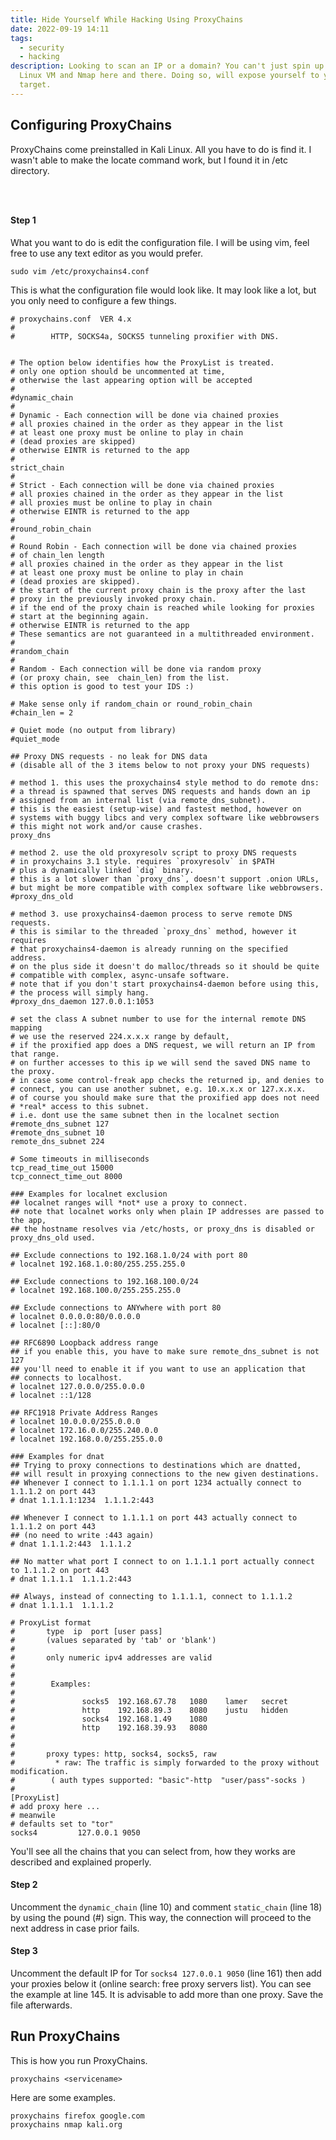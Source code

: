```yaml
---
title: Hide Yourself While Hacking Using ProxyChains
date: 2022-09-19 14:11
tags:
  - security
  - hacking
description: Looking to scan an IP or a domain? You can't just spin up a Kali
  Linux VM and Nmap here and there. Doing so, will expose yourself to your
  target.
---
```

## Configuring ProxyChains

ProxyChains come preinstalled in Kali Linux. All you have to do is find it. I wasn't able to make the locate command work, but I found it in /etc directory.

###  ﻿

#### Step 1

What you want to do is edit the configuration file. I will be using vim, feel free to use any text editor as you would prefer.

```shell
sudo vim /etc/proxychains4.conf
```

This is what the configuration file would look like. It may look like a lot, but you only need to configure a few things.

```shell
# proxychains.conf  VER 4.x
#
#        HTTP, SOCKS4a, SOCKS5 tunneling proxifier with DNS.


# The option below identifies how the ProxyList is treated.
# only one option should be uncommented at time,
# otherwise the last appearing option will be accepted
#
#dynamic_chain
#
# Dynamic - Each connection will be done via chained proxies
# all proxies chained in the order as they appear in the list
# at least one proxy must be online to play in chain
# (dead proxies are skipped)
# otherwise EINTR is returned to the app
#
strict_chain
#
# Strict - Each connection will be done via chained proxies
# all proxies chained in the order as they appear in the list
# all proxies must be online to play in chain
# otherwise EINTR is returned to the app
#
#round_robin_chain
#
# Round Robin - Each connection will be done via chained proxies
# of chain_len length
# all proxies chained in the order as they appear in the list
# at least one proxy must be online to play in chain
# (dead proxies are skipped).
# the start of the current proxy chain is the proxy after the last
# proxy in the previously invoked proxy chain.
# if the end of the proxy chain is reached while looking for proxies
# start at the beginning again.
# otherwise EINTR is returned to the app
# These semantics are not guaranteed in a multithreaded environment.
#
#random_chain
#
# Random - Each connection will be done via random proxy
# (or proxy chain, see  chain_len) from the list.
# this option is good to test your IDS :)

# Make sense only if random_chain or round_robin_chain
#chain_len = 2

# Quiet mode (no output from library)
#quiet_mode

## Proxy DNS requests - no leak for DNS data
# (disable all of the 3 items below to not proxy your DNS requests)

# method 1. this uses the proxychains4 style method to do remote dns:
# a thread is spawned that serves DNS requests and hands down an ip
# assigned from an internal list (via remote_dns_subnet).
# this is the easiest (setup-wise) and fastest method, however on
# systems with buggy libcs and very complex software like webbrowsers
# this might not work and/or cause crashes.
proxy_dns

# method 2. use the old proxyresolv script to proxy DNS requests
# in proxychains 3.1 style. requires `proxyresolv` in $PATH
# plus a dynamically linked `dig` binary.
# this is a lot slower than `proxy_dns`, doesn't support .onion URLs,
# but might be more compatible with complex software like webbrowsers.
#proxy_dns_old

# method 3. use proxychains4-daemon process to serve remote DNS requests.
# this is similar to the threaded `proxy_dns` method, however it requires
# that proxychains4-daemon is already running on the specified address.
# on the plus side it doesn't do malloc/threads so it should be quite
# compatible with complex, async-unsafe software.
# note that if you don't start proxychains4-daemon before using this,
# the process will simply hang.
#proxy_dns_daemon 127.0.0.1:1053

# set the class A subnet number to use for the internal remote DNS mapping
# we use the reserved 224.x.x.x range by default,
# if the proxified app does a DNS request, we will return an IP from that range.
# on further accesses to this ip we will send the saved DNS name to the proxy.
# in case some control-freak app checks the returned ip, and denies to 
# connect, you can use another subnet, e.g. 10.x.x.x or 127.x.x.x.
# of course you should make sure that the proxified app does not need
# *real* access to this subnet. 
# i.e. dont use the same subnet then in the localnet section
#remote_dns_subnet 127 
#remote_dns_subnet 10
remote_dns_subnet 224

# Some timeouts in milliseconds
tcp_read_time_out 15000
tcp_connect_time_out 8000

### Examples for localnet exclusion
## localnet ranges will *not* use a proxy to connect.
## note that localnet works only when plain IP addresses are passed to the app,
## the hostname resolves via /etc/hosts, or proxy_dns is disabled or proxy_dns_old used.

## Exclude connections to 192.168.1.0/24 with port 80
# localnet 192.168.1.0:80/255.255.255.0

## Exclude connections to 192.168.100.0/24
# localnet 192.168.100.0/255.255.255.0

## Exclude connections to ANYwhere with port 80
# localnet 0.0.0.0:80/0.0.0.0
# localnet [::]:80/0

## RFC6890 Loopback address range
## if you enable this, you have to make sure remote_dns_subnet is not 127
## you'll need to enable it if you want to use an application that 
## connects to localhost.
# localnet 127.0.0.0/255.0.0.0
# localnet ::1/128

## RFC1918 Private Address Ranges
# localnet 10.0.0.0/255.0.0.0
# localnet 172.16.0.0/255.240.0.0
# localnet 192.168.0.0/255.255.0.0

### Examples for dnat
## Trying to proxy connections to destinations which are dnatted,
## will result in proxying connections to the new given destinations.
## Whenever I connect to 1.1.1.1 on port 1234 actually connect to 1.1.1.2 on port 443
# dnat 1.1.1.1:1234  1.1.1.2:443

## Whenever I connect to 1.1.1.1 on port 443 actually connect to 1.1.1.2 on port 443
## (no need to write :443 again)
# dnat 1.1.1.2:443  1.1.1.2

## No matter what port I connect to on 1.1.1.1 port actually connect to 1.1.1.2 on port 443
# dnat 1.1.1.1  1.1.1.2:443

## Always, instead of connecting to 1.1.1.1, connect to 1.1.1.2
# dnat 1.1.1.1  1.1.1.2

# ProxyList format
#       type  ip  port [user pass]
#       (values separated by 'tab' or 'blank')
#
#       only numeric ipv4 addresses are valid
#
#
#        Examples:
#
#               socks5  192.168.67.78   1080    lamer   secret
#               http    192.168.89.3    8080    justu   hidden
#               socks4  192.168.1.49    1080
#               http    192.168.39.93   8080
#
#
#       proxy types: http, socks4, socks5, raw
#         * raw: The traffic is simply forwarded to the proxy without modification.
#        ( auth types supported: "basic"-http  "user/pass"-socks )
#
[ProxyList]
# add proxy here ...
# meanwile
# defaults set to "tor"
socks4         127.0.0.1 9050
```

You'll see all the chains that you can select from, how they works are described and explained properly. 

#### Step 2

Uncomment the `dynamic_chain` (line 10) and comment `static_chain` (line 18) by using the pound (#) sign. This way, the connection will proceed to the next address in case prior fails.

#### Step 3

Uncomment the default IP for Tor `socks4 127.0.0.1 9050` (line 161) then add your proxies below it (online search: free proxy servers list). You can see the example at line 145. It is advisable to add more than one proxy. Save the file afterwards.

## Run ProxyChains

This is how you run ProxyChains.

```shell
proxychains <servicename>
```

Here are some examples.

```shell
proxychains firefox google.com
proxychains nmap kali.org
```